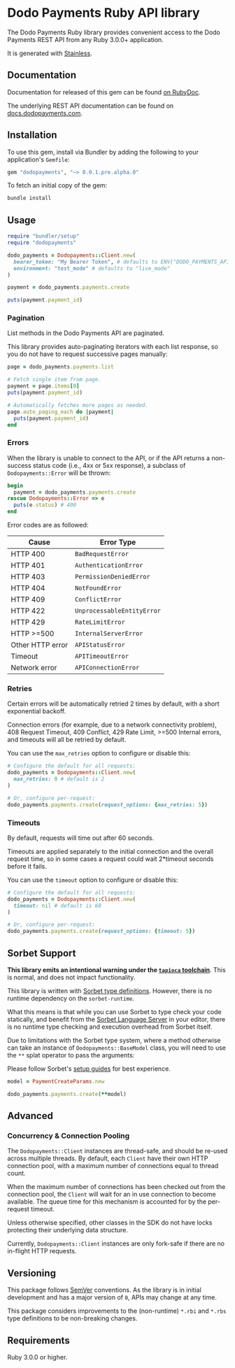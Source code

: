 # Dodo Payments Ruby API library

The Dodo Payments Ruby library provides convenient access to the Dodo Payments REST API from any Ruby 3.0.0+ application.

It is generated with [Stainless](https://www.stainless.com/).

## Documentation

Documentation for released of this gem can be found [on RubyDoc](https://gemdocs.org/gems/dodopayments).

The underlying REST API documentation can be found on [docs.dodopayments.com](https://docs.dodopayments.com).

## Installation

To use this gem, install via Bundler by adding the following to your application's `Gemfile`:

```ruby
gem "dodopayments", "~> 0.0.1.pre.alpha.0"
```

To fetch an initial copy of the gem:

```sh
bundle install
```

## Usage

```ruby
require "bundler/setup"
require "dodopayments"

dodo_payments = Dodopayments::Client.new(
  bearer_token: "My Bearer Token", # defaults to ENV["DODO_PAYMENTS_API_KEY"]
  environment: "test_mode" # defaults to "live_mode"
)

payment = dodo_payments.payments.create

puts(payment.payment_id)
```

### Pagination

List methods in the Dodo Payments API are paginated.

This library provides auto-paginating iterators with each list response, so you do not have to request successive pages manually:

```ruby
page = dodo_payments.payments.list

# Fetch single item from page.
payment = page.items[0]
puts(payment.payment_id)

# Automatically fetches more pages as needed.
page.auto_paging_each do |payment|
  puts(payment.payment_id)
end
```

### Errors

When the library is unable to connect to the API, or if the API returns a non-success status code (i.e., 4xx or 5xx response), a subclass of `Dodopayments::Error` will be thrown:

```ruby
begin
  payment = dodo_payments.payments.create
rescue Dodopayments::Error => e
  puts(e.status) # 400
end
```

Error codes are as followed:

| Cause            | Error Type                 |
| ---------------- | -------------------------- |
| HTTP 400         | `BadRequestError`          |
| HTTP 401         | `AuthenticationError`      |
| HTTP 403         | `PermissionDeniedError`    |
| HTTP 404         | `NotFoundError`            |
| HTTP 409         | `ConflictError`            |
| HTTP 422         | `UnprocessableEntityError` |
| HTTP 429         | `RateLimitError`           |
| HTTP >=500       | `InternalServerError`      |
| Other HTTP error | `APIStatusError`           |
| Timeout          | `APITimeoutError`          |
| Network error    | `APIConnectionError`       |

### Retries

Certain errors will be automatically retried 2 times by default, with a short exponential backoff.

Connection errors (for example, due to a network connectivity problem), 408 Request Timeout, 409 Conflict, 429 Rate Limit, >=500 Internal errors, and timeouts will all be retried by default.

You can use the `max_retries` option to configure or disable this:

```ruby
# Configure the default for all requests:
dodo_payments = Dodopayments::Client.new(
  max_retries: 0 # default is 2
)

# Or, configure per-request:
dodo_payments.payments.create(request_options: {max_retries: 5})
```

### Timeouts

By default, requests will time out after 60 seconds.

Timeouts are applied separately to the initial connection and the overall request time, so in some cases a request could wait 2\*timeout seconds before it fails.

You can use the `timeout` option to configure or disable this:

```ruby
# Configure the default for all requests:
dodo_payments = Dodopayments::Client.new(
  timeout: nil # default is 60
)

# Or, configure per-request:
dodo_payments.payments.create(request_options: {timeout: 5})
```

## Sorbet Support

**This library emits an intentional warning under the [`tapioca` toolchain](https://github.com/Shopify/tapioca)**. This is normal, and does not impact functionality.

This library is written with [Sorbet type definitions](https://sorbet.org/docs/rbi). However, there is no runtime dependency on the `sorbet-runtime`.

What this means is that while you can use Sorbet to type check your code statically, and benefit from the [Sorbet Language Server](https://sorbet.org/docs/lsp) in your editor, there is no runtime type checking and execution overhead from Sorbet itself.

Due to limitations with the Sorbet type system, where a method otherwise can take an instance of `Dodopayments::BaseModel` class, you will need to use the `**` splat operator to pass the arguments:

Please follow Sorbet's [setup guides](https://sorbet.org/docs/adopting) for best experience.

```ruby
model = PaymentCreateParams.new

dodo_payments.payments.create(**model)
```

## Advanced

### Concurrency & Connection Pooling

The `Dodopayments::Client` instances are thread-safe, and should be re-used across multiple threads. By default, each `Client` have their own HTTP connection pool, with a maximum number of connections equal to thread count.

When the maximum number of connections has been checked out from the connection pool, the `Client` will wait for an in use connection to become available. The queue time for this mechanism is accounted for by the per-request timeout.

Unless otherwise specified, other classes in the SDK do not have locks protecting their underlying data structure.

Currently, `Dodopayments::Client` instances are only fork-safe if there are no in-flight HTTP requests.

## Versioning

This package follows [SemVer](https://semver.org/spec/v2.0.0.html) conventions. As the library is in initial development and has a major version of `0`, APIs may change at any time.

This package considers improvements to the (non-runtime) `*.rbi` and `*.rbs` type definitions to be non-breaking changes.

## Requirements

Ruby 3.0.0 or higher.
